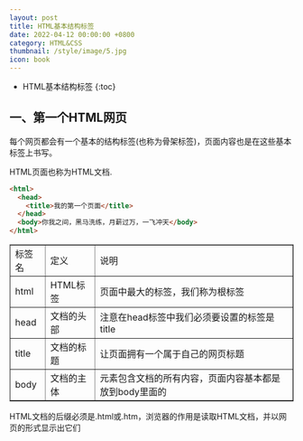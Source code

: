 ```yaml
---
layout: post
title: HTML基本结构标签
date: 2022-04-12 00:00:00 +0800
category: HTML&CSS
thumbnail: /style/image/5.jpg
icon: book
---
```



* HTML基本结构标签
{:toc}

## 一、第一个HTML网页
每个网页都会有一个基本的结构标签(也称为骨架标签)，页面内容也是在这些基本标签上书写。  

HTML页面也称为HTML文档.  

```html
<html>
  <head>
    <title>我的第一个页面</title>
  </head>
  <body>你我之间，黑马洗练，月薪过万，一飞冲天</body>
</html>
```
<table border="1">
<tr>
<td>标签名</td>
<td>定义</td>
<td>说明</td>
</tr>
<tr>
<td>html</td>
<td>HTML标签</td>
<td>页面中最大的标签，我们称为根标签</td>
</tr>
<tr>
<td>head</td>
<td>文档的头部</td>
<td>注意在head标签中我们必须要设置的标签是title</td>
</tr>
<tr>
<td>title</td>
<td>文档的标题</td>
<td>让页面拥有一个属于自己的网页标题</td>
</tr>
<tr>
<td>body</td>
<td>文档的主体</td>
<td>元素包含文档的所有内容，页面内容基本都是放到body里面的</td>
</tr>
</table>
HTML文档的后缀必须是.html或.htm，浏览器的作用是读取HTML文档，并以网页的形式显示出它们  
